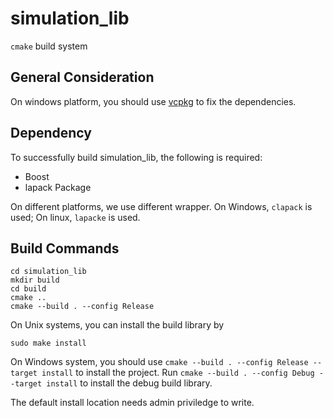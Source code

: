 
# simulation_lib

`cmake` build system

## General Consideration

On windows platform, you should use [vcpkg](https://github.com/Microsoft/vcpkg) to fix the dependencies. 

## Dependency
To successfully build simulation_lib, the following is required:


* Boost
* lapack Package

On different platforms, we use different wrapper. On Windows, `clapack` is used;
On linux, `lapacke` is used.

## Build Commands
```shell
cd simulation_lib
mkdir build
cd build
cmake ..
cmake --build . --config Release
```

On Unix systems, you can install the build library by
```shell
sudo make install
```
On Windows system, you should use `cmake --build . --config Release --target install` to install the project.
Run `cmake --build . --config Debug --target install` to install the debug build library.

The default install location needs admin priviledge to write.